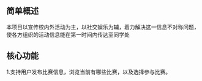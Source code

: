 ## 简单概述
本项目以宣传校内外活动为主，以社交娱乐为辅，着力解决这一信息不对称问题，使各方组织的活动信息能在第一时间内传达至同学处

## 核心功能
1.支持用户发布比赛信息，浏览当前有哪些比赛，以及选择参与比赛。
